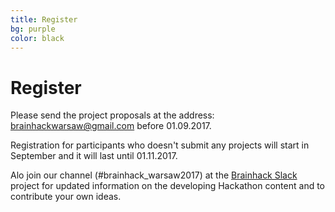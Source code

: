 ```yaml
---
title: Register
bg: purple
color: black
---
```


# Register
Please send the project proposals at the address: brainhackwarsaw@gmail.com before 01.09.2017.

Registration  for participants who doesn't submit any projects will start in September and it will last until 01.11.2017.


Alo join our channel (#brainhack_warsaw2017) at  the [Brainhack Slack](https://brainhack-slack-invite.herokuapp.com/) project for updated information on the developing Hackathon content and to contribute your own ideas.
